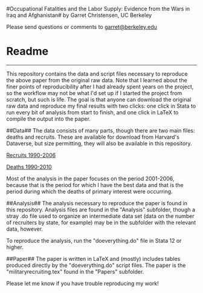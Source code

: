 #Occupational Fatalities and the Labor Supply: Evidence from the Wars in Iraq and Afghanistan#
by Garret Christensen, UC Berkeley

Please send questions or comments to <garret@berkeley.edu>

# Readme #
____________________________________________________

This repository contains the data and script files necessary to reproduce the above paper from the original raw data. Note that I learned about the finer points of reproducibility after I had already spent years on the project, so the workflow may not be what I'd set up if I started the project from scratch, but such is life. The goal is that anyone can download the original raw data and reproduce my final results with two clicks: one click in Stata to run every bit of analysis from start to finish, and one click in LaTeX to compile the output into the paper.

##Data##
The data consists of many parts, though there are two main files: deaths and recruits.
These are available for download from Harvard's Dataverse, but size permitting, they will also be available in this repository. 

[Recruits 1990-2006](https://dataverse.harvard.edu/dataset.xhtml?persistentId=doi:10.7910/DVN/27772 "Recruits Data Link")

[Deaths 1990-2010](https://dataverse.harvard.edu/dataset.xhtml?persistentId=doi:10.7910/DVN/27763 "Deaths Data Link")

Most of the analysis in the paper focuses on the period 2001-2006, because that is the period for which I have the best data and that is the period during which the deaths of primary interest were occurring. 

##Analysis##
The analysis necessary to reproduce the paper is found in this repository. Analysis files are found in the "Analysis" subfolder, though a stray .do file used to organize an intermediate data set (data on the number of recruiters by state, for example) may be in the subfolder with the relevant data, however.

To reproduce the analysis, run the "doeverything.do" file in Stata 12 or higher.

##Paper##
The paper is written in LaTeX and (mostly) includes tables produced directly by the "doeverything.do" script files. The paper is the "militaryrecruiting.tex" found in the "Papers" subfolder.  

Please let me know if you have trouble reproducing my work!

